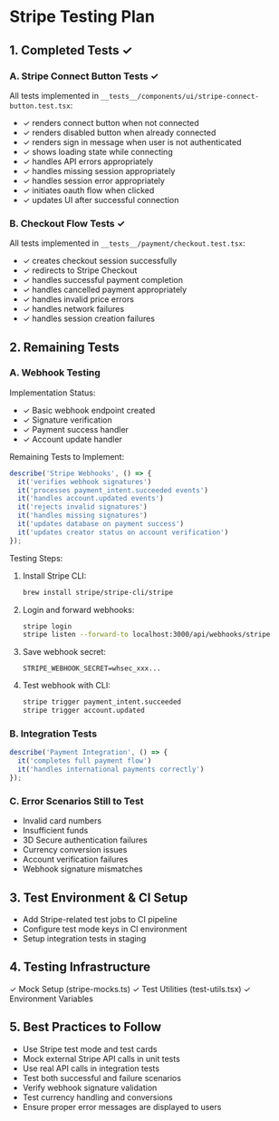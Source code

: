 # Stripe Testing Plan

## 1. Completed Tests ✓

### A. Stripe Connect Button Tests ✓
All tests implemented in `__tests__/components/ui/stripe-connect-button.test.tsx`:
- ✓ renders connect button when not connected
- ✓ renders disabled button when already connected
- ✓ renders sign in message when user is not authenticated
- ✓ shows loading state while connecting
- ✓ handles API errors appropriately
- ✓ handles missing session appropriately
- ✓ handles session error appropriately
- ✓ initiates oauth flow when clicked
- ✓ updates UI after successful connection

### B. Checkout Flow Tests ✓
All tests implemented in `__tests__/payment/checkout.test.tsx`:
- ✓ creates checkout session successfully
- ✓ redirects to Stripe Checkout
- ✓ handles successful payment completion
- ✓ handles cancelled payment appropriately
- ✓ handles invalid price errors
- ✓ handles network failures
- ✓ handles session creation failures

## 2. Remaining Tests

### A. Webhook Testing
Implementation Status:
- ✓ Basic webhook endpoint created
- ✓ Signature verification
- ✓ Payment success handler
- ✓ Account update handler

Remaining Tests to Implement:
```typescript
describe('Stripe Webhooks', () => {
  it('verifies webhook signatures')
  it('processes payment_intent.succeeded events')
  it('handles account.updated events')
  it('rejects invalid signatures')
  it('handles missing signatures')
  it('updates database on payment success')
  it('updates creator status on account verification')
});
```

Testing Steps:
1. Install Stripe CLI:
   ```bash
   brew install stripe/stripe-cli/stripe
   ```
2. Login and forward webhooks:
   ```bash
   stripe login
   stripe listen --forward-to localhost:3000/api/webhooks/stripe
   ```
3. Save webhook secret:
   ```
   STRIPE_WEBHOOK_SECRET=whsec_xxx...
   ```
4. Test webhook with CLI:
   ```bash
   stripe trigger payment_intent.succeeded
   stripe trigger account.updated
   ```

### B. Integration Tests
```typescript
describe('Payment Integration', () => {
  it('completes full payment flow')
  it('handles international payments correctly')
});
```

### C. Error Scenarios Still to Test
- Invalid card numbers
- Insufficient funds
- 3D Secure authentication failures
- Currency conversion issues
- Account verification failures
- Webhook signature mismatches

## 3. Test Environment & CI Setup
- Add Stripe-related test jobs to CI pipeline
- Configure test mode keys in CI environment
- Setup integration tests in staging

## 4. Testing Infrastructure
✓ Mock Setup (stripe-mocks.ts)
✓ Test Utilities (test-utils.tsx)
✓ Environment Variables

## 5. Best Practices to Follow
- Use Stripe test mode and test cards
- Mock external Stripe API calls in unit tests
- Use real API calls in integration tests
- Test both successful and failure scenarios
- Verify webhook signature validation
- Test currency handling and conversions
- Ensure proper error messages are displayed to users
